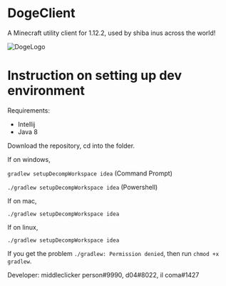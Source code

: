 # DogeClient
A Minecraft utility client for 1.12.2, used by shiba inus across the world!

![DogeLogo](https://user-images.githubusercontent.com/60602265/136652986-0e5acb40-581a-49b5-8281-9e1a2d3084ec.jpg)

# Instruction on setting up dev environment

Requirements:
  - Intellij
  - Java 8

Download the repository, cd into the folder.

If on windows,

`gradlew setupDecompWorkspace idea` (Command Prompt)

`./gradlew setupDecompWorkspace idea` (Powershell)

If on mac,

`./gradlew setupDecompWorkspace idea`

If on linux,

`./gradlew setupDecompWorkspace idea`


If you get the problem `./gradlew: Permission denied`, then run `chmod +x gradlew`.

Developer: middleclicker person#9990, d04#8022, il coma#1427
